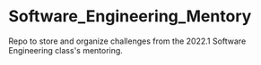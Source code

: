 # Software_Engineering_Mentory
Repo to store and organize challenges from the 2022.1 Software Engineering class's mentoring.
